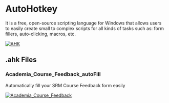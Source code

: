 # AutoHotkey

It is a free, open-source scripting language for Windows that allows users to easily create small to complex scripts for all kinds of tasks such as: form fillers, auto-clicking, macros, etc.</br>

[![AHK](https://custom-icon-badges.herokuapp.com/badge/-Vist%20AHK%20website-White?style=for-the-badge&logoColor=white)](https://www.autohotkey.com/)


## .ahk Files
### Academia_Course_Feedback_autoFill
Automatically fill your SRM Course Feedback form easily</br>

[![Academia_Course_Feedback](https://custom-icon-badges.herokuapp.com/badge/-Code-White?style=for-the-badge&logoColor=white&color=black)](https://github.com/The-Kriz/AHK_Automation/blob/main/Academia_Course_Feedback.ahk)
